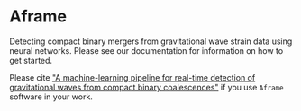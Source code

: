 # Aframe
Detecting compact binary mergers from gravitational wave strain data using neural networks. 
Please see our documentation for information on how to get started.

Please cite ["A machine-learning pipeline for real-time detection of gravitational waves from compact binary coalescences"](https://arxiv.org/abs/2403.18661) 
if you use `Aframe` software in your work.

